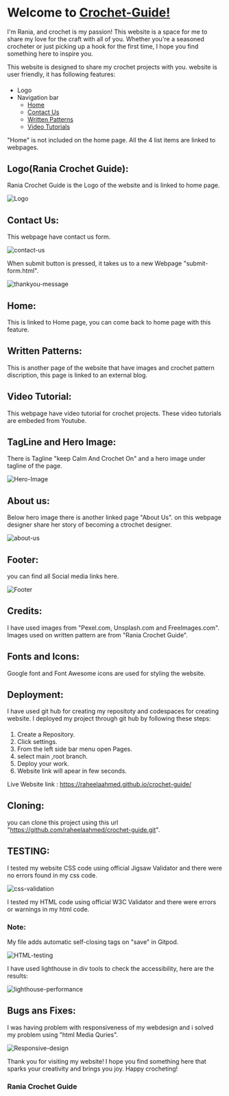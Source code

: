 # Welcome to [Crochet-Guide!](https://raheelaahmed.github.io/crochet-guide/index.html)



I'm Rania, and crochet is my passion! This website is a space for me to share my love for the craft with all of you. Whether you're a seasoned crocheter or just picking up a hook for the first time, I hope you find something here to inspire you.

This website is designed to share my crochet projects with you.
website is user friendly, it has following features:


####
- Logo
- Navigation bar
    - [Home](https://raheelaahmed.github.io/crochet-guide/index.html)
    - [Contact Us](https://raheelaahmed.github.io/crochet-guide/contact-us.html)
    - [Written Patterns](https://raheelaahmed.github.io/crochet-guide/written-patterns.html)
    - [Video Tutorials](https://raheelaahmed.github.io/crochet-guide/video-tutorials.html)


"Home" is not included on the home page. All the 4 list items are linked to webpages.
## Logo(Rania Crochet Guide):
 Rania Crochet Guide is the Logo of the website and is linked to home page.


![Logo](documents/screenshots/logo.png)



## Contact Us:
 This webpage have contact us form.



![contact-us](documents/screenshots/contactus.png)





When submit button is pressed, it takes us to a new Webpage "submit-form.html".






![thankyou-message](documents/screenshots/thankyou.png)








## Home: 
This is linked to Home page, you can come back to home page with this feature.


## Written Patterns:
This is another page of the website that have images and  crochet pattern discription, this page is linked to an external blog.




## Video Tutorial:
This  webpage  have video tutorial for crochet projects. These video tutorials are embeded from Youtube.



## TagLine and Hero Image:

There is Tagline "keep Calm And Crochet On" and  a hero image under tagline of the page.



 ![Hero-Image](documents/screenshots/home.png)




## About us:
 
 
 Below hero image there is another linked page "About Us".
 on this webpage designer share her story of becoming a ctrochet designer.
 



![about-us](documents/screenshots/about-us.png)



## Footer:
 you can find all Social media links here. 


 ![Footer](assets/images/footer.png)




## Credits:

I have used  images from "Pexel.com, Unsplash.com and FreeImages.com". Images used on written pattern are from "Rania Crochet Guide".



## Fonts and Icons:
 Google font and Font Awesome icons are used for styling the website.



## Deployment:

 I have used git hub for creating my repositoty and codespaces for creating website. I deployed my project through git hub by following these steps:


####

1. Create a Repository.
1.  Click settings.
1.  From the left side bar  menu open Pages.
1. select main ,root branch.
1.  Deploy your work.
1. Website link will apear in few seconds.


 Live Website link : https://raheelaahmed.github.io/crochet-guide/



## Cloning:

 you can clone this project using this url "https://github.com/raheelaahmed/crochet-guide.git".





## TESTING: 

I tested my website  CSS code using official Jigsaw Validator and there were no errors found in my css code.






![css-validation](documents/screenshots/css-validation.png)






I tested my HTML code using official W3C Validator and there were errors or warnings in my html code.

### Note: 

My file adds automatic self-closing tags on "save" in Gitpod.





![HTML-testing](documents/screenshots/html-testing.png)












I  have used lighthouse  in div tools to check the accessibility, here are the results:







![lighthouse-performance](documents/screenshots/lighthouse.png)



## Bugs ans Fixes:

I was having problem with responsiveness of my webdesign and i solved my problem using "html Media Quries".





![Responsive-design](documents/screenshots/responsivene-design.png)







Thank you for visiting my website! I hope you find something here that sparks your creativity and brings you joy. Happy crocheting!








### Rania Crochet Guide
